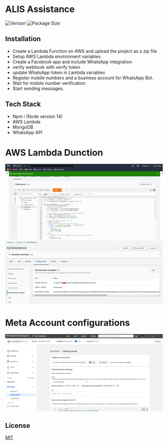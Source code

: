 # ALIS Assistance
![Version](https://img.shields.io/github/package-json/v/asirihewage/chatgpt-intl)
![Package Size](https://img.shields.io/github/languages/code-size/asirihewage/chatGPT-intl)


## Installation
- Create a Lambda Function on AWS and upload the project as a zip file
- Setup AWS Lambda environment variables
- Create a Facebook app and include WhatsApp integration
- verify webhook with verify token
- update WhatsApp token in Lambda variables
- Register mobile numbers and a business account for WhatsApp Bot.
- Wait for mobile number verification.
- Start sending messages.

## Tech Stack

- Npm i (Node version 14)
- AWS Lambda
- MongoDB
- WhatsApp API

# AWS Lambda Dunction
![Logo](src/code.PNG)
![Logo](src/lambdavariables.PNG)

# Meta Account configurations
![Logo](src/metaaccount.PNG)

## License

[MIT](https://choosealicense.com/licenses/mit/)